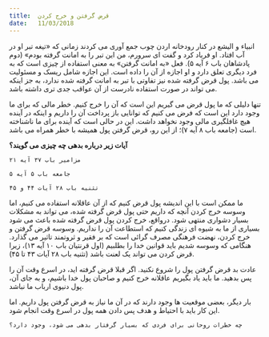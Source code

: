 ```yaml
---
title:  قرض گرفتن و خرج کردن
date:   11/03/2018
---
```


انبیاء و الیشع در کنار رودخانه اردن چوب جمع آوری می کردند زمانی که «تیغه تبر او در آب افتاد. او فریاد کرد و گفت ای سرورم، من این تبر را به امانت گرفته بودم» (دوم پادشاهان باب ۶ آیه ۵). فعل «به امانت گرفتن» به معنی استفاده از چیزی است که به فرد دیگری تعلق دارد و او اجازه از آن را داده است. این اجازه شامل ریسک و مسئولیت می باشد. پول قرض گرفته شده نیز تفاوتی با تبر به امانت گرفته شده ندارد، به جز اینکه می تواند در صورت استفاده نادرست از آن عواقب جدی تری داشته باشد.

تنها دلیلی که ما پول قرض می گیریم این است که آن را خرج کنیم. خطر مالی که برای ما وجود دارد این است که فرض می کنیم که توانایی باز پرداخت آن را داریم و اینکه در آینده هیچ غافلگیری مالی وجود نخواهد داشت. این در حالی است که آینده برای ما ناشناخته است (جامعه باب ۸ آیه ۷)؛ از این رو، قرض گرفتن پول همیشه با خطر همراه می باشد.

**آیات زیر درباره بدهی چه چیزی می گویند؟**

`مزامیر باب ۳۷ آیه ۲۱`

`جامعه باب ۵ آیه ۵`

`تثنیه باب ۲۸ آیات ۴۴ و ۴۵`

ما ممکن است با این اندیشه پول قرض کنیم که از آن عاقلانه استفاده می کنیم، اما وسوسه خرج کردن آنچه که داریم حتی پول قرض گرفته شده، می تواند به مشکلات بسیار دشواری منتهی شود. درواقع، خرج کردن پول قرض گرفته شده باعث می شود بسیاری از ما به شیوه ای زندگی کنیم که استطاعت آن را نداریم. وسوسه قرض گرفتن و خرج کردن، نهضت فرهنگی مصرف گرائی است که بر فقیر و ثروتمند تاثیر می گذارد. هنگامی که وسوسه شدیم باید قوانین خدا را بطلبیم (اول قرنتیان باب ۱۰ آیه ۱۳)، زیرا قرض کردن می تواند یک لعنت باشد (تثنیه باب ۲۸ آیات ۴۳ تا ۴۵).

عادت بد قرض گرفتن پول را شروع نکنید. اگر قبلا قرض گرفته اید، در اسرع وقت آن را پس بدهید. ما باید یاد بگیریم عاقلانه خرج کنیم و صاحبان پول خدا باشیم، و به جای آن، پول دنیوی ارباب ما نباشد.

بار دیگر، بعضی موقعیت ها وجود دارند که در آن ما نیاز به قرض گرفتن پول داریم. اما این کار باید با احتیاط و هدف پس دادن همه پول در اسرع وقت انجام شود.

`چه خطرات روحانی برای فردی که بسیار گرفتار بدهی می شود، وجود دارد؟`